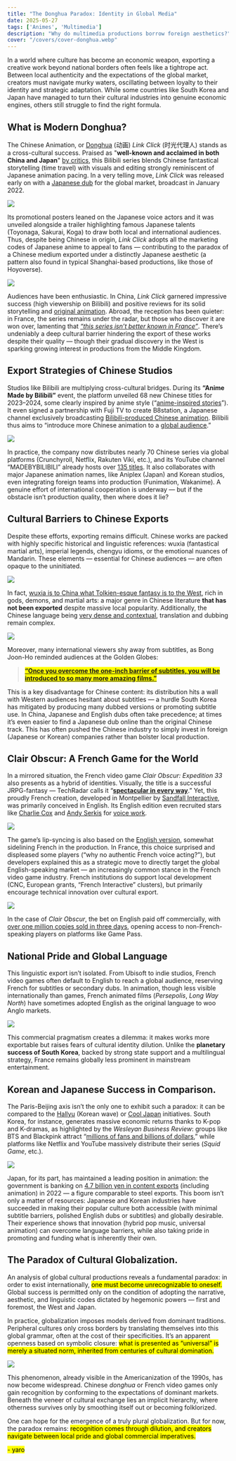 ```yaml
---
title: "The Donghua Paradox: Identity in Global Media"  
date: 2025-05-27  
tags: ['Animes', 'Multimedia']  
description: "Why do multimedia productions borrow foreign aesthetics?"
cover: "/covers/cover-donghua.webp"
---
```


In a world where culture has become an economic weapon, exporting a creative work beyond national borders often feels like a tightrope act. Between local authenticity and the expectations of the global market, creators must navigate murky waters, oscillating between loyalty to their identity and strategic adaptation. While some countries like South Korea and Japan have managed to turn their cultural industries into genuine economic engines, others still struggle to find the right formula.

## What is Modern Donghua?

The Chinese Animation, or [Donghua](https://en.wikipedia.org/wiki/Chinese_animation#:~:text=In%20Chinese%2C%20donghua%20(simplified%20Chinese,to%20animation%20produced%20in%20China.)) (动画) *Link Click* (时光代理人) stands as a cross-cultural success. Praised as "**well-known and acclaimed in both China and Japan**" [by critics](https://www.allocine.fr/series/ficheserie-29267/critiques/), this Bilibili series blends Chinese fantastical storytelling (time travel) with visuals and editing strongly reminiscent of Japanese animation pacing. In a very telling move, *Link Click* was released early on with a [Japanese dub](https://animecorner.me/link-click-gets-new-trailer-and-visual-ahead-of-japanese-dub-premiere/#:~:text=Link%20Click%2C%20popular%20donghua%20series%2C,in%20Japan%20on%20January%209) for the global market, broadcast in January 2022.

![](image-245.png)

Its promotional posters leaned on the Japanese voice actors and it was unveiled alongside a trailer highlighting famous Japanese talents (Toyonaga, Sakurai, Koga) to draw both local and international audiences. Thus, despite being Chinese in origin, *Link Click* adopts all the marketing codes of Japanese anime to appeal to fans — contributing to the paradox of a Chinese medium exported under a distinctly Japanese aesthetic (a pattern also found in typical Shanghai-based productions, like those of Hoyoverse).

![](image-246.png)

Audiences have been enthusiastic. In China, *Link Click* garnered impressive success (high viewership on Bilibili) and positive reviews for its solid storytelling and [original animation](https://www.allocine.fr/series/ficheserie-29267/critiques/#:~:text=Il%20est%20édité%20pour%20Bilibili,rivaliser%20avec%20de%20bons%20thrillers). Abroad, the reception has been quieter: in France, the series remains under the radar, but those who discover it are won over, lamenting that [*“this series isn’t better known in France”*](https://www.allocine.fr/series/ficheserie-29267/critiques/#:~:text=Cet%20animé%20chinois%20est%20une,de%20voyager%20dans%20le%20passé). There’s undeniably a deep cultural barrier hindering the export of these works despite their quality — though their gradual discovery in the West is sparking growing interest in productions from the Middle Kingdom.

## Export Strategies of Chinese Studios

Studios like Bilibili are multiplying cross-cultural bridges. During its **“Anime Made by Bilibili”** event, the platform unveiled 68 new Chinese titles for 2023–2024, some clearly inspired by anime style (“[anime-inspired stories](https://www.anitrendz.com/news/2023/09/28/bilibili-unveils-68-chinese-animation-titles-at-industry-event#:~:text=During%20the%20ANIME%20MADE%20BY,Be%20Hero%20X%2C%20among%20others)”). It even signed a partnership with Fuji TV to create B8station, a Japanese channel exclusively broadcasting [Bilibili-produced Chinese animation](https://www.anitrendz.com/news/2023/09/28/bilibili-unveils-68-chinese-animation-titles-at-industry-event#). Bilibili thus aims to “introduce more Chinese animation to a [global audience](https://www.anitrendz.com/news/2023/09/28/bilibili-unveils-68-chinese-animation-titles-at-industry-event#).”

![](image-247.png)

In practice, the company now distributes nearly 70 Chinese series via global platforms (Crunchyroll, Netflix, Rakuten Viki, etc.), and its YouTube channel “MADEBYBILIBILI” already hosts over [135 titles](https://www.anitrendz.com/news/2023/09/28/bilibili-unveils-68-chinese-animation-titles-at-industry-event#). It also collaborates with major Japanese animation names, like Aniplex (Japan) and Korean studios, even integrating foreign teams into production (Funimation, Wakanime). A genuine effort of international cooperation is underway — but if the obstacle isn’t production quality, then where does it lie?

## Cultural Barriers to Chinese Exports

Despite these efforts, exporting remains difficult. Chinese works are packed with highly specific historical and linguistic references: wuxia (fantastical martial arts), imperial legends, chengyu idioms, or the emotional nuances of Mandarin. These elements — essential for Chinese audiences — are often opaque to the uninitiated.

![](image-250.png)

In fact, [wuxia is to China what Tolkien-esque fantasy is to the West](https://www.reddit.com/r/Fantasy/comments/q7gdl4/clarifying_wuxia_xianxia_and_related_chinese/?show=original), rich in gods, demons, and martial arts: a major genre in Chinese literature **that has not been exported** despite massive local popularity. Additionally, the Chinese language being [very dense and contextual](https://www.researchgate.net/publication/368829582_HULAT_at_SemEval-2023_Task_9_Data_augmentation_for_pre-trained_transformers_applied_to_Multilingual_Tweet_Intimacy_Analysis), translation and dubbing remain complex.

![](image-251.png)

Moreover, many international viewers shy away from subtitles, as Bong Joon-Ho reminded audiences at the Golden Globes:
> <mark> [**“Once you overcome the one-inch barrier of subtitles, you will be introduced to so many more amazing films.”**](https://www.dazeddigital.com/film-tv/article/47346/1/parasite-director-bong-joon-ho-golden-globes-subtitles-foreign-language-films#:~:text=“Once%20you%20overcome%20the%20one,acceptance%20speech%20mostly%20in%20Korean) </mark>

This is a key disadvantage for Chinese content: its distribution hits a wall with Western audiences hesitant about subtitles — a hurdle South Korea has mitigated by producing many dubbed versions or promoting subtitle use. In China, Japanese and English dubs often take precedence; at times it’s even easier to find a Japanese dub online than the original Chinese track. This has often pushed the Chinese industry to simply invest in foreign (Japanese or Korean) companies rather than bolster local production.

## Clair Obscur: A French Game for the World

In a mirrored situation, the French video game *Clair Obscur: Expedition 33* also presents as a hybrid of identities. Visually, the title is a successful JRPG-fantasy — TechRadar calls it “[**spectacular in every way**](https://www.techradar.com/gaming/clair-obscur-expedition-33-review#:~:text=).” Yet, this proudly French creation, developed in Montpellier by [Sandfall Interactive](https://www.sandfall.co), was primarily conceived in English. Its English edition even recruited stars like [Charlie Cox](https://en.wikipedia.org/wiki/Charlie_Cox) and [Andy Serkis](https://en.wikipedia.org/wiki/Andy_Serkis) for [voice work](https://fr.wikipedia.org/wiki/Clair_Obscur:_Expedition_33#:~:text=Le%20soutien%20financier%20de%20l%27éditeur,9).

![](image-252.png)

The game’s lip-syncing is also based on the [English version](https://fr.wikipedia.org/wiki/Clair_Obscur:_Expedition_33#:~:text=La%20synchronisation%20labiale%20des%20personnages,10), somewhat sidelining French in the production. In France, this choice surprised and displeased some players (“why no authentic French voice acting?”), but developers explained this as a strategic move to directly target the global English-speaking market — an increasingly common stance in the French video game industry. French institutions do support local development (CNC, European grants, “French Interactive” clusters), but primarily encourage technical innovation over cultural export.

![](image-253.png)

In the case of *Clair Obscur*, the bet on English paid off commercially, with [over one million copies sold in three days](https://www.radiotimes.com/technology/gaming/clair-obscur-expedition-33-sales-player-count/#:~:text=At%20the%20time%20of%20writing%2C,more%20than%201%20million%20copies), opening access to non-French-speaking players on platforms like Game Pass.

## National Pride and Global Language

This linguistic export isn’t isolated. From Ubisoft to indie studios, French video games often default to English to reach a global audience, reserving French for subtitles or secondary dubs. In animation, though less visible internationally than games, French animated films (*Persepolis*, *Long Way North*) have sometimes adopted English as the original language to woo Anglo markets.

![](image-254.png)

This commercial pragmatism creates a dilemma: it makes works more exportable but raises fears of cultural identity dilution. Unlike the **planetary success of South Korea**, backed by strong state support and a multilingual strategy, France remains globally less prominent in mainstream entertainment.

## Korean and Japanese Success in Comparison.

The Paris-Beijing axis isn’t the only one to exhibit such a paradox: it can be compared to the [Hallyu](https://en.wikipedia.org/wiki/Korean_Wave) (Korean wave) or [Cool Japan](https://fr.wikipedia.org/wiki/Cool_Japan) initiatives. South Korea, for instance, generates massive economic returns thanks to K-pop and K-dramas, as highlighted by the *Wesleyan Business Review*: groups like BTS and Blackpink attract “[millions of fans and billions of dollars](https://www.wesleyanbusinessreview.com/issue-x-the-macroeconomy/blog-post-title-three-kh6nb#:~:text=entertainment%20industry%20lies%20at%20the,global%20success%20of%20Parasite%20and),” while platforms like Netflix and YouTube massively distribute their series (*Squid Game*, etc.).

![](image-255.png)

Japan, for its part, has maintained a leading position in animation: the government is banking on [4.7 billion yen in content exports](https://english.kyodonews.net/news/2024/06/476e1a0c184f-japan-aims-for-anime-games-sales-abroad-to-hit-20-tril-yen-by-2033.html#:~:text=According%20to%20the%20government%2C%20overseas,7%20trillion%20yen%20in%202022) (including animation) in 2022 — a figure comparable to steel exports. This boom isn’t only a matter of resources: Japanese and Korean industries have succeeded in making their popular culture both accessible (with minimal subtitle barriers, polished English dubs or subtitles) and globally desirable. Their experience shows that innovation (hybrid pop music, universal animation) can overcome language barriers, while also taking pride in promoting and funding what is inherently their own.

## The Paradox of Cultural Globalization.

An analysis of global cultural productions reveals a fundamental paradox: in order to exist internationally, <mark>one must become unrecognizable to oneself.</mark> Global success is permitted only on the condition of adopting the narrative, aesthetic, and linguistic codes dictated by hegemonic powers — first and foremost, the West and Japan.

In practice, globalization imposes models derived from dominant traditions. Peripheral cultures only cross borders by translating themselves into this global grammar, often at the cost of their specificities. It’s an apparent openness based on symbolic closure: <mark>what is presented as “universal” is merely a situated norm, inherited from centuries of cultural domination.</mark>

![](image-256.png)

This phenomenon, already visible in the Americanization of the 1990s, has now become widespread. Chinese *donghua* or French video games only gain recognition by conforming to the expectations of dominant markets. Beneath the veneer of cultural exchange lies an implicit hierarchy, where otherness survives only by smoothing itself out or becoming folklorized.

One can hope for the emergence of a truly plural globalization. But for now, the paradox remains: <mark>recognition comes through dilution, and creators navigate between local pride and global commercial imperatives.</mark>

<mark>- yaro</mark>
